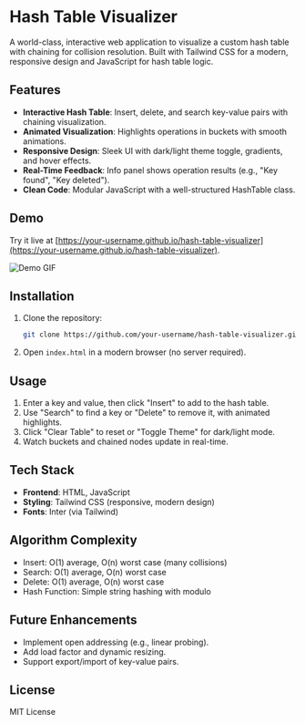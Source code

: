 # Hash Table Visualizer

A world-class, interactive web application to visualize a custom hash table with chaining for collision resolution. Built with Tailwind CSS for a modern, responsive design and JavaScript for hash table logic.

## Features
- **Interactive Hash Table**: Insert, delete, and search key-value pairs with chaining visualization.
- **Animated Visualization**: Highlights operations in buckets with smooth animations.
- **Responsive Design**: Sleek UI with dark/light theme toggle, gradients, and hover effects.
- **Real-Time Feedback**: Info panel shows operation results (e.g., "Key found", "Key deleted").
- **Clean Code**: Modular JavaScript with a well-structured HashTable class.

## Demo
Try it live at [https://your-username.github.io/hash-table-visualizer](https://your-username.github.io/hash-table-visualizer).

![Demo GIF](assets/demo.gif)

## Installation
1. Clone the repository:
   ```bash
   git clone https://github.com/your-username/hash-table-visualizer.git
   ```
2. Open `index.html` in a modern browser (no server required).

## Usage
1. Enter a key and value, then click "Insert" to add to the hash table.
2. Use "Search" to find a key or "Delete" to remove it, with animated highlights.
3. Click "Clear Table" to reset or "Toggle Theme" for dark/light mode.
4. Watch buckets and chained nodes update in real-time.

## Tech Stack
- **Frontend**: HTML, JavaScript
- **Styling**: Tailwind CSS (responsive, modern design)
- **Fonts**: Inter (via Tailwind)

## Algorithm Complexity
- Insert: O(1) average, O(n) worst case (many collisions)
- Search: O(1) average, O(n) worst case
- Delete: O(1) average, O(n) worst case
- Hash Function: Simple string hashing with modulo

## Future Enhancements
- Implement open addressing (e.g., linear probing).
- Add load factor and dynamic resizing.
- Support export/import of key-value pairs.

## License
MIT License
